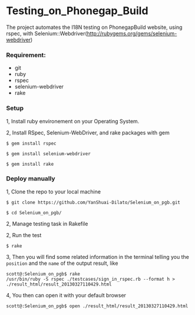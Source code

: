 Testing_on_Phonegap_Build
===============
The project automates the I18N testing on PhonegapBuild website, using rspec, with Selenium::Webdriver(http://rubygems.org/gems/selenium-webdriver) 

### Requirement:

- git
- ruby
- rspec
- selenium-webdriver
- rake

### Setup

1, Install ruby environement on your Operating System. 

2, Install RSpec, Selenium-WebDriver, and rake packages with gem

	$ gem install rspec

	$ gem install selenium-webdriver

	$ gem install rake

### Deploy manually 

1, Clone the repo to your local machine
	
	$ git clone https://github.com/YanShuai-Dilato/Selenium_on_pgb.git
	
	$ cd Selenium_on_pgb/

2, Manage testing task in Rakefile
	

2, Run the test 
	
	$ rake
	
3, Then you will find some related information in the terminal telling you the `position` and the `name` of the output result, like

	scott@:Selenium_on_pgb$ rake
	/usr/bin/ruby -S rspec ./testcases/sign_in_rspec.rb --format h > ./result_html/result_20130327110429.html 
	
4, You then can open it with your default browser
	
	scott@:Selenium_on_pgb$ open ./result_html/result_20130327110429.html

